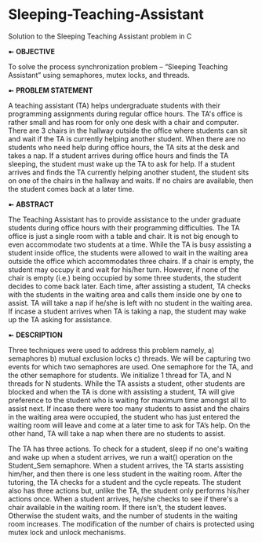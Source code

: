 # Sleeping-Teaching-Assistant
Solution to the Sleeping Teaching Assistant problem in C

➼ **OBJECTIVE**

To solve the process synchronization problem – “Sleeping Teaching Assistant” using semaphores, mutex locks, and threads.

➼ **PROBLEM STATEMENT**

A teaching assistant (TA) helps undergraduate students with their programming assignments during regular office hours. The TA's office is rather small and has room for only one desk with a chair and computer. There are 3 chairs in the hallway outside the office where students can sit and wait if the TA is currently helping another student. When there are no students who need help during office hours, the TA sits at the desk and takes a nap.
If a student arrives during office hours and finds the TA sleeping, the student must wake up the TA to ask for help. If a student arrives and finds the TA currently helping another student, the student sits on one of the chairs in the hallway and waits. If no chairs are available, then the student comes back at a later time.

➼ **ABSTRACT**

The Teaching Assistant has to provide assistance to the under graduate students during office hours with their programming difficulties. The TA office is just a single room with a table and chair. It is not big enough to even accommodate two students at a time. While the TA is busy assisting a student inside office, the students were allowed to wait in the waiting area outside the office which accommodates three chairs. If a chair is empty, the student may occupy it and wait for his/her turn. However, if none of the chair is empty (i.e.) being occupied by some three students, the student decides to come back later. Each time, after assisting a student, TA checks with the students in the waiting area and calls them inside one by one to assist. TA will take a nap if he/she is left with no student in the waiting area. If incase a student arrives when TA is taking a nap, the student may wake up the TA asking for assistance.

➼ **DESCRIPTION**

Three techniques were used to address this problem namely, a) semaphores b) mutual exclusion locks c) threads. We will be capturing two events for which two semaphores are used. One semaphore for the TA, and the other semaphore for students. We initialize 1 thread for TA, and N threads for N students. While the TA assists a student, other students are blocked and when the TA is done with assisting a student, TA will give preference to the student who is waiting for maximum time amongst all to assist next. If incase there were too many students to assist and the chairs in the waiting area were occupied, the student who has just entered the waiting room will leave and come at a later time to ask for TA’s help. On the other hand, TA will take a nap when there are no students to assist.

The TA has three actions. To check for a student, sleep if no one's waiting and wake up when a student arrives, we run a wait() operation on the Student_Sem semaphore. When a student arrives, the TA starts assisting him/her, and then there is one less student in the waiting room. After the tutoring, the TA checks for a student and the cycle repeats.
The student also has three actions but, unlike the TA, the student only performs his/her actions once. When a student arrives, he/she checks to see if there's a chair available in the waiting room. If there isn't, the student leaves. Otherwise the student waits, and the number of students in the waiting room increases. The modification of the number of chairs is protected using mutex lock and unlock mechanisms.





